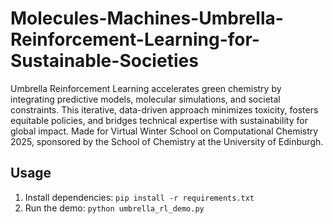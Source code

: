 # Molecules-Machines-Umbrella-Reinforcement-Learning-for-Sustainable-Societies
Umbrella Reinforcement Learning accelerates green chemistry by integrating predictive models, molecular simulations, and societal constraints. This iterative, data-driven approach minimizes toxicity, fosters equitable policies, and bridges technical expertise with sustainability for global impact. Made for Virtual Winter School on Computational Chemistry 2025, sponsored by the School of Chemistry at the University of Edinburgh.

## Usage
1. Install dependencies: `pip install -r requirements.txt`
2. Run the demo: `python umbrella_rl_demo.py`

